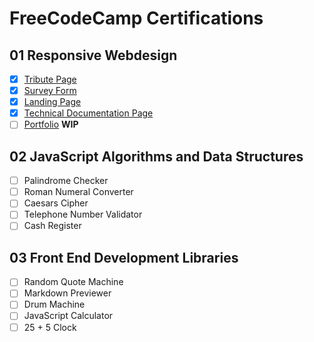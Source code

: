 # FreeCodeCamp Certifications
## 01 Responsive Webdesign
- [x] [Tribute Page](https://nathalie-anneessens.github.io/FreeCodeCampCertifications/01_ResponsiveWebdesign/01_TributePage/index.html)
- [x] [Survey Form](https://nathalie-anneessens.github.io/FreeCodeCampCertifications/01_ResponsiveWebdesign/02_SurveyForm/index.html)
- [x] [Landing Page](https://nathalie-anneessens.github.io/FreeCodeCampCertifications/01_ResponsiveWebdesign/03_LandingPage/index.html)
- [x] [Technical Documentation Page](https://nathalie-anneessens.github.io/FreeCodeCampCertifications/01_ResponsiveWebdesign/04_TechnicalDocumentationPage/index.html)
- [ ] [Portfolio](https://nathalie-anneessens.github.io/FreeCodeCampCertifications/01_ResponsiveWebdesign/05_Portfolio/Portfolio.html) **WIP**

## 02 JavaScript Algorithms and Data Structures
- [ ] Palindrome Checker
- [ ] Roman Numeral Converter
- [ ] Caesars Cipher
- [ ] Telephone Number Validator
- [ ] Cash Register

## 03 Front End Development Libraries
- [ ] Random Quote Machine
- [ ] Markdown Previewer
- [ ] Drum Machine
- [ ] JavaScript Calculator
- [ ] 25 + 5 Clock